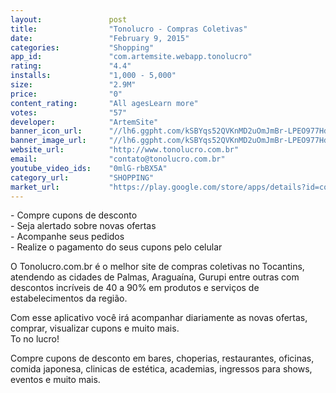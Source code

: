 ```yaml
---
layout:               post
title:                "Tonolucro - Compras Coletivas"
date:                 "February 9, 2015"
categories:           "Shopping"
app_id:               "com.artemsite.webapp.tonolucro"
rating:               "4.4"
installs:             "1,000 - 5,000"
size:                 "2.9M"
price:                "0"
content_rating:       "All agesLearn more"
votes:                "57"
developer:            "ArtemSite"
banner_icon_url:      "//lh6.ggpht.com/kSBYqs52QVKnMD2uOmJmBr-LPEO977HdNbOZL8o49Kt6ow2_IgLt-9ioySCSFs-9MZ8=w300"
banner_image_url:     "//lh6.ggpht.com/kSBYqs52QVKnMD2uOmJmBr-LPEO977HdNbOZL8o49Kt6ow2_IgLt-9ioySCSFs-9MZ8=w300"
website_url:          "http://www.tonolucro.com.br"
email:                "contato@tonolucro.com.br"
youtube_video_ids:    "0mlG-rbBX5A"
category_url:         "SHOPPING"
market_url:           "https://play.google.com/store/apps/details?id=com.artemsite.webapp.tonolucro&hl=en"
---
```

<div jsname="C4s9Ed">- Compre cupons de desconto<br>- Seja alertado sobre novas ofertas<br>- Acompanhe seus pedidos<br>- Realize o pagamento do seus cupons pelo celular<p>O Tonolucro.com.br é o melhor site de compras coletivas no Tocantins, atendendo as cidades de Palmas, Araguaína, Gurupi entre outras com descontos incríveis de 40 a 90% em produtos e serviços de estabelecimentos da região.</p>
<p>Com esse aplicativo você irá acompanhar diariamente as novas ofertas, comprar, visualizar cupons e muito mais.<br>To no lucro!</p>
<p>Compre cupons de desconto em bares, choperias, restaurantes, oficinas, comida japonesa, clinicas de estética, academias, ingressos para shows, eventos e muito mais.</p>
</div> <div jsname="WJz9Hc" style="display:none">- Buy discount coupons<br>- Be alerted to new jobs<br>- Track your order<br>- Perform the payment of their coupons by mobile phone<p>The Tonolucro.com.br is the best group buying site in Tocantins, serving the cities of Las Palmas, Araguaína, among other Gurupi with incredible discounts 40-90% on products and services establishments in the region.</p>
<p>With this app you will monitor daily new deals, buy, view coupons and more.<br>To profit!</p>
<p>Buy discount coupons in pubs, beer gardens, restaurants, shops, Japanese food, aesthetic clinics, gyms, concert tickets, events and more.</p>
</div> <div class="show-more-end" jsaction="click:vhaaFf"></div>
